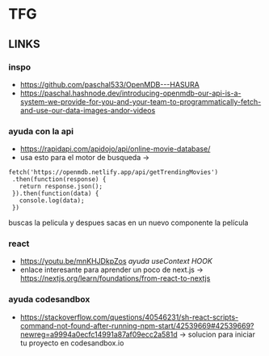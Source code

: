 # TFG

## LINKS

### inspo
 * https://github.com/paschal533/OpenMDB---HASURA  
 * https://paschal.hashnode.dev/introducing-openmdb-our-api-is-a-system-we-provide-for-you-and-your-team-to-programmatically-fetch-and-use-our-data-images-andor-videos  
### ayuda con la api  
 * https://rapidapi.com/apidojo/api/online-movie-database/
 * usa esto para el motor de busqueda ->
 ```
 fetch('https://openmdb.netlify.app/api/getTrendingMovies')
  .then(function(response) {
    return response.json();
  }).then(function(data) {
    console.log(data);
  })
 ```
 buscas la pelicula y despues sacas en un nuevo componente la película
### react
 * https://youtu.be/mnKHJDkpZos *ayuda useContext HOOK*
 * enlace interesante para aprender un poco de next.js -> https://nextjs.org/learn/foundations/from-react-to-nextjs 
 
### ayuda codesandbox
 * https://stackoverflow.com/questions/40546231/sh-react-scripts-command-not-found-after-running-npm-start/42539669#42539669?newreg=a9994a0ecfc14991a87af09ecc2a581d -> solucion para iniciar tu proyecto en codesandbox.io 